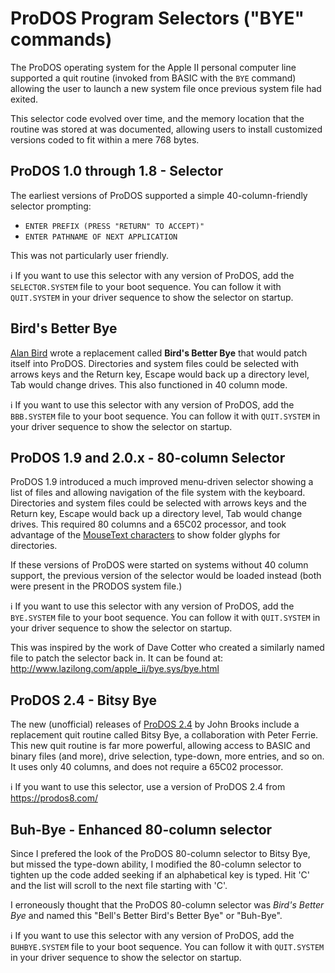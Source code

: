 # ProDOS Program Selectors ("BYE" commands)

The ProDOS operating system for the Apple II personal computer line supported a quit routine (invoked from BASIC with the `BYE` command) allowing the user to launch a new system file once previous system file had exited.

This selector code evolved over time, and the memory location that the routine was stored at was documented, allowing users to install customized versions coded to fit within a mere 768 bytes.

## ProDOS 1.0 through 1.8 - Selector

The earliest versions of ProDOS supported a simple 40-column-friendly selector prompting:

* `ENTER PREFIX (PRESS "RETURN" TO ACCEPT)"`
* `ENTER PATHNAME OF NEXT APPLICATION`

This was not particularly user friendly.

ℹ️ If you want to use this selector with any version of ProDOS, add the `SELECTOR.SYSTEM` file to your boot sequence. You can follow it with `QUIT.SYSTEM` in your driver sequence to show the selector on startup.

## Bird's Better Bye

[Alan Bird](https://alanlbird.wordpress.com/products/) wrote a replacement called **Bird's Better Bye** that would patch itself into ProDOS. Directories and system files could be selected with arrows keys and the Return key, Escape would back up a directory level, Tab would change drives. This also functioned in 40 column mode.

ℹ️ If you want to use this selector with any version of ProDOS, add the `BBB.SYSTEM` file to your boot sequence. You can follow it with `QUIT.SYSTEM` in your driver sequence to show the selector on startup.

## ProDOS 1.9 and 2.0.x - 80-column Selector

ProDOS 1.9 introduced a much improved menu-driven selector showing a list of files and allowing navigation of the file system with the keyboard. Directories and system files could be selected with arrows keys and the Return key, Escape would back up a directory level, Tab would change drives. This required 80 columns and a 65C02 processor, and took advantage of the [MouseText characters](https://en.wikipedia.org/wiki/MouseText) to show folder glyphs for directories.

If these versions of ProDOS were started on systems without 40 column support, the previous version of the selector would be loaded instead (both were present in the PRODOS system file.)

ℹ️ If you want to use this selector with any version of ProDOS, add the `BYE.SYSTEM` file to your boot sequence. You can follow it with `QUIT.SYSTEM` in your driver sequence to show the selector on startup.

This was inspired by the work of Dave Cotter who created a similarly named file to patch the selector back in. It can be found at: http://www.lazilong.com/apple_ii/bye.sys/bye.html

## ProDOS 2.4 - Bitsy Bye

The new (unofficial) releases of [ProDOS 2.4](http://www.callapple.org/uncategorized/announcing-prodos-2-4-for-all-apple-ii-computers/) by John Brooks include a replacement quit routine called Bitsy Bye, a collaboration with Peter Ferrie. This new quit routine is far more powerful, allowing access to BASIC and binary files (and more), drive selection, type-down, more entries, and so on. It uses only 40 columns, and does not require a 65C02 processor.

ℹ️ If you want to use this selector, use a version of ProDOS 2.4 from https://prodos8.com/

## Buh-Bye - Enhanced 80-column selector

Since I prefered the look of the ProDOS 80-column selector to Bitsy Bye, but missed the type-down ability, I modified the 80-column selector to tighten up the code added seeking if an alphabetical key is typed. Hit 'C' and the list will scroll to the next file starting with 'C'.

I erroneously thought that the ProDOS 80-column selector was _Bird's Better Bye_ and named this "Bell's Better Bird's Better Bye" or "Buh-Bye".

ℹ️ If you want to use this selector with any version of ProDOS, add the `BUHBYE.SYSTEM` file to your boot sequence. You can follow it with `QUIT.SYSTEM` in your driver sequence to show the selector on startup.
